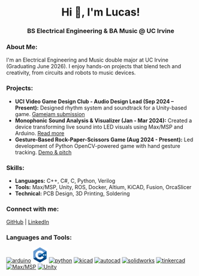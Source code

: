 <h1 align="center">Hi 👋, I'm Lucas!</h1>
<h3 align="center">BS Electrical Engineering & BA Music @ UC Irvine</h3>

<h3 align="left">About Me:</h3>
<p align="left">I'm an Electrical Engineering and Music double major at UC Irvine (Graduating June 2026). I enjoy hands-on projects that blend tech and creativity, from circuits and robots to music devices.</p>

<h3 align="left">Projects:</h3>
<ul>
    <li><strong>UCI Video Game Design Club - Audio Design Lead (Sep 2024 – Present):</strong> Designed rhythm system and soundtrack for a Unity-based game. <a href="https://itch.io/jam/vgdc-at-uci-fall-2024-games/rate/3151721" target="_blank">Gamejam submission</a></li>
    <li><strong>Monophonic Sound Analysis & Visualizer (Jan - Mar 2024):</strong> Created a device transforming live sound into LED visuals using Max/MSP and Arduino. <a href="https://docs.google.com/document/d/1Ae9jhs-d7T_zmnWZkgmKJcZAngri4R7ertkOq0EZSI0/edit?usp=share_link" target="_blank">Read more</a></li>
    <li><strong>Gesture-Based Rock-Paper-Scissors Game (Aug 2024 - Present):</strong> Led development of Python OpenCV-powered game with hand gesture tracking. <a href="https://docs.google.com/presentation/d/1UUne4YUxR3RE6DxXmNOMfNT3raBKHn43YeCBF0TH9lw/edit#slide=id.gad10344254_0_475" target="_blank">Demo & pitch</a></li>
</ul>

<h3 align="left">Skills:</h3>
<ul>
  <li><strong>Languages:</strong> C++, C#, C, Python, Verilog</li>
  <li><strong>Tools:</strong> Max/MSP, Unity, ROS, Docker, Altium, KiCAD, Fusion, OrcaSlicer</li>
  <li><strong>Technical:</strong> PCB Design, 3D Printing, Soldering</li>
</ul>

<h3 align="left">Connect with me:</h3>
<p align="left">
  <a href="https://github.com/lucasjk2004" target="_blank">GitHub</a> |
  <a href="https://www.linkedin.com/in/lucas-kang-700b12234/" target="_blank">LinkedIn</a>
</p>

<h3 align="left">Languages and Tools:</h3>
<p align="left">
  <a href="https://www.arduino.cc/" target="_blank" rel="noreferrer"><img src="https://cdn.worldvectorlogo.com/logos/arduino-1.svg" alt="arduino" width="40" height="40"/></a>
  <a href="https://www.w3schools.com/cpp/" target="_blank" rel="noreferrer"><img src="https://raw.githubusercontent.com/devicons/devicon/master/icons/cplusplus/cplusplus-original.svg" alt="cplusplus" width="40" height="40"/></a>
  <a href="https://www.python.org/" target="_blank" rel="noreferrer"><img src="https://cdn.worldvectorlogo.com/logos/python-5.svg" alt="python" width="40" height="40"/></a>
  <a href="https://kicad.org/" target="_blank" rel="noreferrer"><img src="https://icons.iconarchive.com/icons/papirus-team/papirus-apps/512/kicad-icon.png" alt="kicad" width="40" height="40"/></a>
  <a href="https://www.autodesk.com/products/autocad/overview" target="_blank" rel="noreferrer"><img src="https://seeklogo.com/images/A/autocad-logo-69326D7728-seeklogo.com.png" alt="autocad" width="40" height="40"/></a>
  <a href="https://www.solidworks.com/" target="_blank" rel="noreferrer"><img src="https://img.icons8.com/?size=512&id=62397&format=png" alt="solidworks" width="40" height="40"/></a>
  <a href="https://www.tinkercad.com/" target="_blank" rel="noreferrer"><img src="https://content.instructables.com/FUT/HB6Q/K1I8IZM4/FUTHB6QK1I8IZM4.png?auto=webp&frame=1&md=MjAxOS0xMC0wOSAxMDowMDowNi4w" alt="tinkercad" width="40" height="40"/></a>
  <a href="https://cycling74.com/products/max/" target="_blank" rel="noreferrer"><img src="https://upload.wikimedia.org/wikipedia/commons/9/93/Logo_Max_8_software.jpg" alt="Max/MSP" width="40" height="40"/></a>
  <a href="https://www.unity.com/" target="_blank" rel="noreferrer"><img src="https://upload.wikimedia.org/wikipedia/commons/0/08/Unity_Technologies_Logo.png" alt="Unity" width="40" height="40"/></a>
</p>
